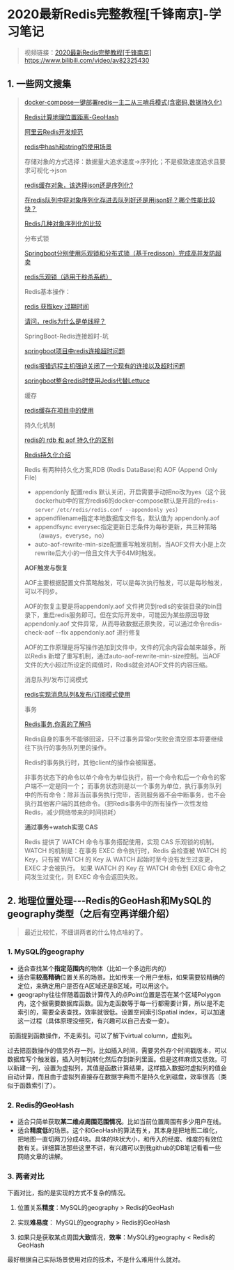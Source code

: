 # 2020最新Redis完整教程[千锋南京]-学习笔记

> 视频链接：[2020最新Redis完整教程[千锋南京]](https://www.bilibili.com/video/av82325430) https://www.bilibili.com/video/av82325430

## 1. 一些网文搜集

> [docker-compose一键部署redis一主二从三哨兵模式(含密码,数据持久化)](https://www.cnblogs.com/hckblogs/p/11186311.html)
>
> [Redis计算地理位置距离-GeoHash](https://www.cnblogs.com/wt645631686/p/8454497.html)
>
> [阿里云Redis开发规范](https://yq.aliyun.com/articles/531067)
>
> [redis中hash和string的使用场景](https://www.jianshu.com/p/4537467bb593)
>
> 存储对象的方式选择：数据量大追求速度->序列化；不是极致速度追求且要求可视化->json
>
> [redis缓存对象，该选择json还是序列化?](https://developer.aliyun.com/ask/61601?spm=a2c6h.13159736)
>
> [在redis队列中将对象序列化存进去队列好还是用json好？哪个性能比较快？](https://www.zhihu.com/question/265671476/answer/297005726)
>
> [Redis几种对象序列化的比较](https://www.jianshu.com/p/e72ec3681fea)
>
> 分布式锁
>
> [Springboot分别使用乐观锁和分布式锁（基于redisson）完成高并发防超卖](https://blog.csdn.net/tianyaleixiaowu/article/details/90036180)
>
> [redis乐观锁（适用于秒杀系统）](https://www.cnblogs.com/crazylqy/p/7742097.html)
>
> Redis基本操作：
>
> [redis 获取key 过期时间](https://blog.csdn.net/zhaoyangjian724/article/details/51790977)
>
> [请问，redis为什么是单线程？](https://www.nowcoder.com/questionTerminal/9e7c2b4fff1d4507814346cf370fa8f6)
>
> SpringBoot-Redis连接超时-坑
>
> [springboot项目中redis连接超时问题](https://blog.csdn.net/distinySmile/article/details/105192539)
>
> [redis报错远程主机强迫关闭了一个现有的连接以及超时问题](http://www.classinstance.cn/detail/77.html)
>
> [springboot整合redis时使用Jedis代替Lettuce](https://blog.csdn.net/xianyirenx/article/details/84207393)
>
> 缓存
>
> [redis缓存在项目中的使用](https://www.cnblogs.com/fengli9998/p/6755591.html)
>
> 持久化机制
>
> [redis的 rdb 和 aof 持久化的区别](https://www.cnblogs.com/shizhengwen/p/9283973.html)
>
> [Redis持久化介绍 ](https://www.sohu.com/a/359201984_100233510)
>
> Redis 有两种持久化方案,RDB (Redis DataBase)和 AOF (Append Only File)
>
> - appendonly 配置redis 默认关闭，开启需要手动把no改为yes（这个我dockerhub中的官方redis6的docker-compose默认是开启的`redis-server /etc/redis/redis.conf --appendonly yes`）
> - appendfilename指定本地数据库文件名，默认值为 appendonly.aof
> - appendfsync everysec指定更新日志条件为每秒更新，共三种策略（aways，everyse，no）
> - auto-aof-rewrite-min-size配置重写触发机制，当AOF文件大小是上次rewrite后大小的一倍且文件大于64M时触发。
>
> **AOF触发与恢复**
>
> AOF主要根据配置文件策略触发，可以是每次执行触发，可以是每秒触发，可以不同步。
>
> AOF的恢复主要是将appendonly.aof 文件拷贝到redis的安装目录的bin目录下，重启redis服务即可。但在实际开发中，可能因为某些原因导致appendonly.aof 文件异常，从而导致数据还原失败，可以通过命令redis-check-aof --fix appendonly.aof 进行修复
>
> AOF的工作原理是将写操作追加到文件中，文件的冗余内容会越来越多。所以Redis 新增了重写机制，通过auto-aof-rewrite-min-size控制。当AOF文件的大小超过所设定的阈值时，Redis就会对AOF文件的内容压缩。
>
> 
>
> 消息队列/发布订阅模式
>
> [redis实现消息队列&发布/订阅模式使用](https://www.cnblogs.com/qlqwjy/p/9763754.html)
>
> 
>
> 事务
>
> [Redis事务,你真的了解吗](https://zhuanlan.zhihu.com/p/101902825?utm_source=wechat_session)
>
> Redis自身的事务不能够回滚，只不过事务异常or失败会清空原本将要继续往下执行的事务队列里的操作。
>
> Redis的事务执行时，其他client的操作会被阻塞。
>
> 非事务状态下的命令以单个命令为单位执行，前一个命令和后一个命令的客户端不一定是同一个；
> 而事务状态则是以一个事务为单位，执行事务队列中的所有命令：除非当前事务执行完毕，否则服务器不会中断事务，也不会执行其他客户端的其他命令。（把Redis事务中的所有操作一次性发给Redis，减少网络带来的时间损耗）
>
> **通过事务+watch实现 CAS**
>
> Redis 提供了 WATCH 命令与事务搭配使用，实现 CAS 乐观锁的机制。
> WATCH 的机制是：在事务 EXEC 命令执行时，Redis 会检查被 WATCH 的 Key，只有被 WATCH 的 Key 从 WATCH 起始时至今没有发生过变更，EXEC 才会被执行。
> 如果 WATCH 的 Key 在 WATCH 命令到 EXEC 命令之间发生过变化，则 EXEC 命令会返回失败。



## 2. 地理位置处理---Redis的GeoHash和MySQL的geography类型（之后有空再详细介绍）

> 最近比较忙，不细讲两者的什么特点啥的了。

### 1. MySQL的geography

+ 适合查找某个**指定范围内**的物体（比如一个多边形内的）
+ 适合需**较高精确**位置关系的场景。比如传来一个用户坐标，如果需要较精确的定位，来确定用户是否在A区域还是B区域，可以用这个。
+ geography往往伴随着函数计算传入的点Point位置是否在某个区域Polygon内，这个据需要数据库函数。因为走函数等于每一行都需要计算，所以是不走索引的，需要全表查找，效率就很低。设置空间索引Spatial index，可以加速这一过程（具体原理没细究，有兴趣可以自己去查一查）。

​	前面提到函数操作，不走索引。可以了解下virtual column，虚拟列。

​	过去把函数操作的值另外存一列，比如插入时间，需要另外存个时间戳版本，可以数据库写个触发器，插入时制动转化然后存到新列里面。但是这样麻烦又低效。可以新建一列，设置为虚拟列，其值是函数计算结果，这样插入数据时虚拟列的值会自动计算，而且由于虚拟列直接存在数据字典而不是持久化到磁盘，效率很高（类似于函数索引了）。

### 2. Redis的GeoHash

+ 适合只简单获取**某二维点周围范围情况**。比如当前位置周围有多少用户在线。
+ 适合**精度低**的场景。这个和GeoHash的算法有关，其本身是把地图二维化，把地图一直切两刀分成4块。具体的块状大小，和传入的经度、维度的有效位数有关。详细算法那些这里不讲，有兴趣可以到我github的DB笔记看看一些网络文章的讲解。

### 3. 两者对比

下面对比，指的是实现的方式不复杂的情况。

1. 位置关系**精度**：MySQL的geography > Redis的GeoHash
2. 实现**难易度**：    MySQL的geography > Redis的GeoHash

3. 如果只是获取某点周围**大致**情况，**效率**：MySQL的geography < Redis的GeoHash



最好根据自己实际场景使用对应的技术，不是什么难用什么就对。